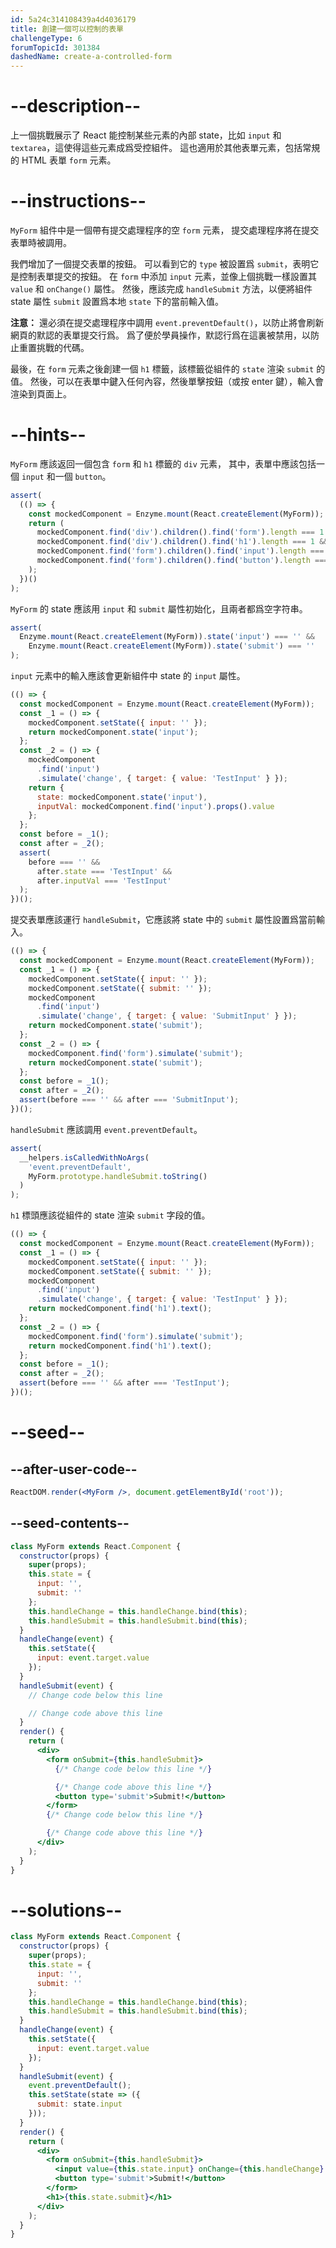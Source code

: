 ```yaml
---
id: 5a24c314108439a4d4036179
title: 創建一個可以控制的表單
challengeType: 6
forumTopicId: 301384
dashedName: create-a-controlled-form
---
```


# --description--

上一個挑戰展示了 React 能控制某些元素的內部 state，比如 `input` 和 `textarea`，這使得這些元素成爲受控組件。 這也適用於其他表單元素，包括常規的 HTML 表單 `form` 元素。

# --instructions--

`MyForm` 組件中是一個帶有提交處理程序的空 `form` 元素， 提交處理程序將在提交表單時被調用。

我們增加了一個提交表單的按鈕。 可以看到它的 `type` 被設置爲 `submit`，表明它是控制表單提交的按鈕。 在 `form` 中添加 `input` 元素，並像上個挑戰一樣設置其 `value` 和 `onChange()` 屬性。 然後，應該完成 `handleSubmit` 方法，以便將組件 state 屬性 `submit` 設置爲本地 `state` 下的當前輸入值。

**注意：** 還必須在提交處理程序中調用 `event.preventDefault()`，以防止將會刷新網頁的默認的表單提交行爲。 爲了便於學員操作，默認行爲在這裏被禁用，以防止重置挑戰的代碼。

最後，在 `form` 元素之後創建一個 `h1` 標籤，該標籤從組件的 `state` 渲染 `submit` 的值。 然後，可以在表單中鍵入任何內容，然後單擊按鈕（或按 enter 鍵），輸入會渲染到頁面上。

# --hints--

`MyForm` 應該返回一個包含 `form` 和 `h1` 標籤的 `div` 元素， 其中，表單中應該包括一個 `input` 和一個 `button`。

```js
assert(
  (() => {
    const mockedComponent = Enzyme.mount(React.createElement(MyForm));
    return (
      mockedComponent.find('div').children().find('form').length === 1 &&
      mockedComponent.find('div').children().find('h1').length === 1 &&
      mockedComponent.find('form').children().find('input').length === 1 &&
      mockedComponent.find('form').children().find('button').length === 1
    );
  })()
);
```

`MyForm` 的 state 應該用 `input` 和 `submit` 屬性初始化，且兩者都爲空字符串。

```js
assert(
  Enzyme.mount(React.createElement(MyForm)).state('input') === '' &&
    Enzyme.mount(React.createElement(MyForm)).state('submit') === ''
);
```

`input` 元素中的輸入應該會更新組件中 state 的 `input` 屬性。

```js
(() => {
  const mockedComponent = Enzyme.mount(React.createElement(MyForm));
  const _1 = () => {
    mockedComponent.setState({ input: '' });
    return mockedComponent.state('input');
  };
  const _2 = () => {
    mockedComponent
      .find('input')
      .simulate('change', { target: { value: 'TestInput' } });
    return {
      state: mockedComponent.state('input'),
      inputVal: mockedComponent.find('input').props().value
    };
  };
  const before = _1();
  const after = _2();
  assert(
    before === '' &&
      after.state === 'TestInput' &&
      after.inputVal === 'TestInput'
  );
})();
```

提交表單應該運行 `handleSubmit`，它應該將 state 中的 `submit` 屬性設置爲當前輸入。

```js
(() => {
  const mockedComponent = Enzyme.mount(React.createElement(MyForm));
  const _1 = () => {
    mockedComponent.setState({ input: '' });
    mockedComponent.setState({ submit: '' });
    mockedComponent
      .find('input')
      .simulate('change', { target: { value: 'SubmitInput' } });
    return mockedComponent.state('submit');
  };
  const _2 = () => {
    mockedComponent.find('form').simulate('submit');
    return mockedComponent.state('submit');
  };
  const before = _1();
  const after = _2();
  assert(before === '' && after === 'SubmitInput');
})();
```

`handleSubmit` 應該調用 `event.preventDefault`。

```js
assert(
  __helpers.isCalledWithNoArgs(
    'event.preventDefault',
    MyForm.prototype.handleSubmit.toString()
  )
);
```

`h1` 標頭應該從組件的 state 渲染 `submit` 字段的值。

```js
(() => {
  const mockedComponent = Enzyme.mount(React.createElement(MyForm));
  const _1 = () => {
    mockedComponent.setState({ input: '' });
    mockedComponent.setState({ submit: '' });
    mockedComponent
      .find('input')
      .simulate('change', { target: { value: 'TestInput' } });
    return mockedComponent.find('h1').text();
  };
  const _2 = () => {
    mockedComponent.find('form').simulate('submit');
    return mockedComponent.find('h1').text();
  };
  const before = _1();
  const after = _2();
  assert(before === '' && after === 'TestInput');
})();
```

# --seed--

## --after-user-code--

```jsx
ReactDOM.render(<MyForm />, document.getElementById('root'));
```

## --seed-contents--

```jsx
class MyForm extends React.Component {
  constructor(props) {
    super(props);
    this.state = {
      input: '',
      submit: ''
    };
    this.handleChange = this.handleChange.bind(this);
    this.handleSubmit = this.handleSubmit.bind(this);
  }
  handleChange(event) {
    this.setState({
      input: event.target.value
    });
  }
  handleSubmit(event) {
    // Change code below this line

    // Change code above this line
  }
  render() {
    return (
      <div>
        <form onSubmit={this.handleSubmit}>
          {/* Change code below this line */}

          {/* Change code above this line */}
          <button type='submit'>Submit!</button>
        </form>
        {/* Change code below this line */}

        {/* Change code above this line */}
      </div>
    );
  }
}
```

# --solutions--

```jsx
class MyForm extends React.Component {
  constructor(props) {
    super(props);
    this.state = {
      input: '',
      submit: ''
    };
    this.handleChange = this.handleChange.bind(this);
    this.handleSubmit = this.handleSubmit.bind(this);
  }
  handleChange(event) {
    this.setState({
      input: event.target.value
    });
  }
  handleSubmit(event) {
    event.preventDefault();
    this.setState(state => ({
      submit: state.input
    }));
  }
  render() {
    return (
      <div>
        <form onSubmit={this.handleSubmit}>
          <input value={this.state.input} onChange={this.handleChange} />
          <button type='submit'>Submit!</button>
        </form>
        <h1>{this.state.submit}</h1>
      </div>
    );
  }
}
```
